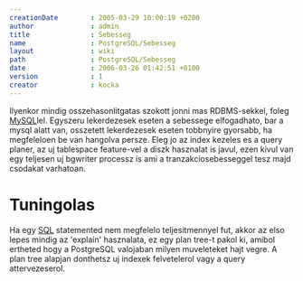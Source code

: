 ```yaml
---
creationDate        : 2005-03-29 10:00:19 +0200 
author              : admin 
title               : Sebesseg 
name                : PostgreSQL/Sebesseg 
layout              : wiki 
path                : PostgreSQL/Sebesseg 
date                : 2006-03-26 01:42:51 +0100 
version             : 1 
creator             : kocka 
---
```

Ilyenkor mindig osszehasonlitgatas szokott jonni mas RDBMS-sekkel, foleg [MySQL](../MySQL.html)lel. Egyszeru lekerdezesek eseten a sebessege elfogadhato, bar a mysql alatt van, osszetett lekerdezesek eseten tobbnyire gyorsabb, ha megfeleloen be van hangolva persze. Eleg jo az index kezeles es a query planer, az uj tablespace feature-vel a diszk hasznalat is javul, ezen kivul van egy teljesen uj bgwriter processz is ami a tranzakciosebesseggel tesz majd csodakat varhatoan.

# Tuningolas

Ha egy [SQL](../SQL.html) statemented nem megfelelo teljesitmennyel fut, akkor az elso lepes mindig az 'explain' hasznalata, ez egy plan tree-t pakol ki, amibol ertheted hogy a PostgreSQL valojaban milyen muveleteket hajt vegre. A plan tree alapjan donthetsz uj indexek felvetelerol vagy a query attervezeserol.
